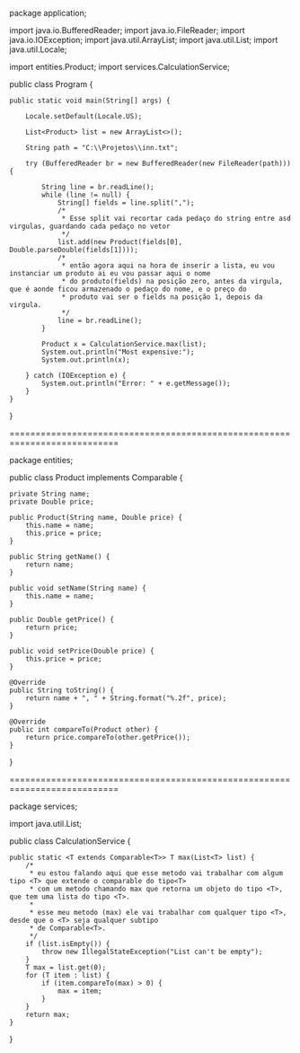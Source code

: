 package application;

import java.io.BufferedReader;
import java.io.FileReader;
import java.io.IOException;
import java.util.ArrayList;
import java.util.List;
import java.util.Locale;

import entities.Product;
import services.CalculationService;

public class Program {

	public static void main(String[] args) {

		Locale.setDefault(Locale.US);
		
		List<Product> list = new ArrayList<>();

		String path = "C:\\Projetos\\inn.txt";

		try (BufferedReader br = new BufferedReader(new FileReader(path))) {

			String line = br.readLine();
			while (line != null) {
				String[] fields = line.split(",");
				/*
				 * Esse split vai recortar cada pedaço do string entre asd virgulas, guardando cada pedaço no vetor
				 */
				list.add(new Product(fields[0], Double.parseDouble(fields[1])));
				/*
				 * então agora aqui na hora de inserir a lista, eu vou instanciar um produto ai eu vou passar aqui o nome
				 * do produto(fields) na posição zero, antes da virgula, que é aonde ficou armazenado o pedaço do nome, e o preço do 
				 * produto vai ser o fields na posição 1, depois da virgula.
				 */
				line = br.readLine();
			}
			
			Product x = CalculationService.max(list);
			System.out.println("Most expensive:");
			System.out.println(x);

		} catch (IOException e) {
			System.out.println("Error: " + e.getMessage());
		} 
	}
}

===========================================================================

package entities;

public class Product implements Comparable<Product> {

	private String name;
	private Double price;
	
	public Product(String name, Double price) {
		this.name = name;
		this.price = price;
	}

	public String getName() {
		return name;
	}

	public void setName(String name) {
		this.name = name;
	}

	public Double getPrice() {
		return price;
	}

	public void setPrice(Double price) {
		this.price = price;
	}

	@Override
	public String toString() {
		return name + ", " + String.format("%.2f", price);
	}

	@Override
	public int compareTo(Product other) {
		return price.compareTo(other.getPrice());
	}
}

===========================================================================

package services;

import java.util.List;

public class CalculationService {

	public static <T extends Comparable<T>> T max(List<T> list) {
		/*
		 * eu estou falando aqui que esse metodo vai trabalhar com algum tipo <T> que extende o comparable do tipo<T>
		 * com um metodo chamando max que retorna um objeto do tipo <T>, que tem uma lista do tipo <T>.
		 * 
		 * esse meu metodo (max) ele vai trabalhar com qualquer tipo <T>, desde que o <T> seja qualquer subtipo 
		 * de Comparable<T>.
		 */
		if (list.isEmpty()) {
			throw new IllegalStateException("List can't be empty");
		} 
		T max = list.get(0);
		for (T item : list) {
			if (item.compareTo(max) > 0) {
				max = item;
			}
		}
		return max;
	}
}

